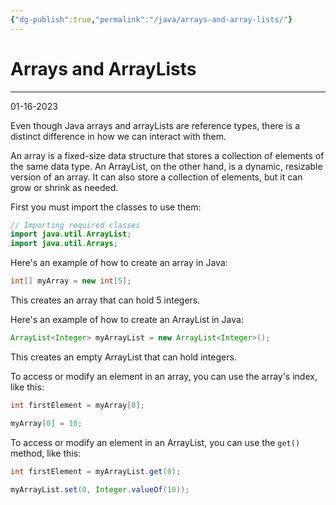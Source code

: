```yaml
---
{"dg-publish":true,"permalink":"/java/arrays-and-array-lists/"}
---
```



# Arrays and ArrayLists

---

01-16-2023

Even though Java arrays and arrayLists are reference types, there is a distinct difference in how we can interact with them. 

An array is a fixed-size data structure that stores a collection of elements of the same data type. An ArrayList, on the other hand, is a dynamic, resizable version of an array. It can also store a collection of elements, but it can grow or shrink as needed.

First you must import the classes to use them:
```java
// Importing required classes
import java.util.ArrayList;
import java.util.Arrays;
```


Here's an example of how to create an array in Java:

```java
int[] myArray = new int[5];
```

This creates an array that can hold 5 integers.

Here's an example of how to create an ArrayList in Java:

```java
ArrayList<Integer> myArrayList = new ArrayList<Integer>();
```

This creates an empty ArrayList that can hold integers.

To access or modify an element in an array, you can use the array's index, like this:

```java
int firstElement = myArray[0];

myArray[0] = 10;
```

To access or modify an element in an ArrayList, you can use the `get()` method, like this:

```java
int firstElement = myArrayList.get(0);

myArrayList.set(0, Integer.valueOf(10));
```